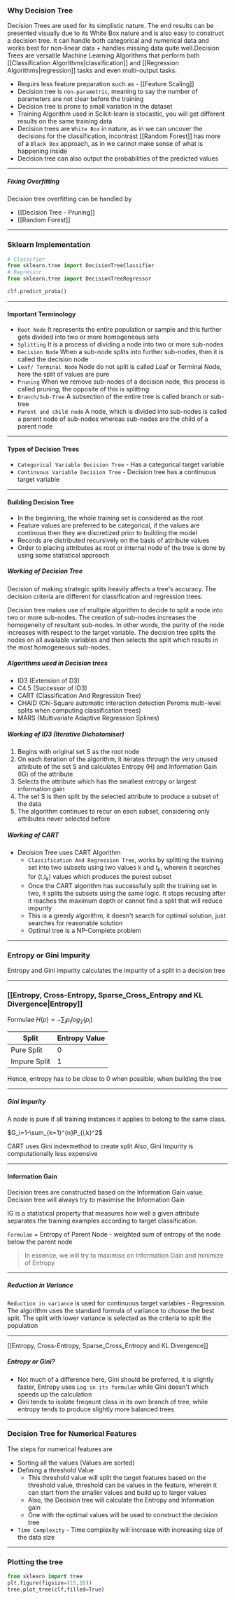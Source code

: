 ### Why Decision Tree

Decision Trees are used for its simplistic nature. The end results can be presented visually due to its White Box nature and is also easy to construct a decision tree. It can handle both categorical and numerical data and works best for non-linear data + handles missing data quite well.Decision Trees are versatile Machine Learning Algorithms that perform both [[Classification Algorithms|classification]] and [[Regression Algorithms|regression]] tasks and even multi-output tasks.

- Requirs less feature preparation such as - [[Feature Scaling]]
- Decision tree is `non-parametric`, meaning to say the number of parameters are not clear before the training
- Decision tree is prone to small variation in the dataset
- Training Algorithm used in Scikit-learn is stocastic, you will get different results on the same training data
- Decision trees are `White Box` in nature, as in we can uncover the decisions for the classification, incontrast [[Random Forest]] has more of a `Black Box` approach, as in we cannot make sense of what is happening inside
- Decision tree can also output the probabilities of the predicted values

---
##### Fixing Overfitting

Decision tree overfitting can be handled by 
- [[Decision Tree - Pruning]]
- [[Random Forest]]

---
### Sklearn Implementation

```py
# Classifier
from sklearn.tree import DecisionTreeClassifier
# Regressor
from sklearn.tree import DecisionTreeRegressor
```

```py
clf.predict_proba()
```

---
#### Important Terminology
 
- `Root Node` It represents the entire population or sample and this further gets divided into two or more homogeneous sets
- `Splitting` It is a process of dividing a node into two or more sub-nodes
- `Decision Node` When a sub-node splits into further sub-nodes, then it is called the decision node
- `Leaf/ Terminal Node` Node do not split is called Leaf or Terminal Node, here the split of values are pure
- `Pruning` When we remove sub-nodes of a decision node, this process is called pruning, the opposite of this is splitting
- `Branch/Sub-Tree` A subsection of the entire tree is called branch or sub-tree
- `Parent and child node` A node, which is divided into sub-nodes is called a parent node of sub-nodes whereas sub-nodes are the child of a parent node

---
#### Types of Decision Trees

- `Categorical Variable Decision Tree` - Has a categorical target variable 
- `Continuous Variable Decision Tree` - Decision tree has a continuous target variable

---
#### Building Decision Tree
- In the beginning, the whole training set is considered as the root
- Feature values are preferred to be categorical, if the values are continous then they are discretized prior to building the model
- Records are distributed recursively on the basis of attribute values
- Order to placing attributes as root or internal node of the tree is done by using some statistical approach

##### Working of Decision Tree

Decision of making strategic splits heavily affects a tree's accuracy. The decision criteria are different for classification and regression trees. 

Decision tree makes use of multiple algorithm to decide to split a node into two or more sub-nodes. The creation of sub-nodes increases the homogeneity of resultant sub-nodes. In other words, the purity of the node increases with respect to the target variable. The decision tree splits the nodes on all available variables and then selects the split which results in the most homogeneous sub-nodes.

##### Algorithms used in Decision trees
- ID3 (Extension of D3)
- C4.5 (Successor of ID3)
- CART (Classification And Regression Tree)
- CHAID (Chi-Square automatic interaction detection Peroms multi-level splits when computing classification trees)
- MARS (Multivariate Adaptive Regression Splines)

##### Working of ID3 (Iterative Dichotomiser)
1. Begins with original set S as the root node
2. On each iteration of the algorithm, it iterates through the very unused attribute of the set S and calculates Entropy (H) and Information Gain (IG) of the attribute
3. Selects the attribute which has the smallest entropy or largest information gain
4. The set S is then split by the selected attribute to produce a subset of the data
5. The algorithm continues to recur on each subset, considering only attributes never selected before

##### Working of CART
- Decision Tree uses CART Algorithm
	- `Classification And Regression Tree`, works by splitting the training set into two subsets using two values k and $t_k$, wherein it searches for (t,$t_k$) values which produces the purest subset
	- Once the CART algorithm has successfully split the training set in two, it splits the subsets using the same logic. It stops recusing after it reaches the maximum depth or cannot find a split that will reduce impurity
	- This is a greedy algorithm, it doesn't search for optimal solution, just searches for reasonable solution
	- Optimal tree is a NP-Complete problem

--- 
### Entropy or Gini Impurity

Entropy and Gini impurity calculates the impurity of a split in a decision tree

---

### [[Entropy, Cross-Entropy, Sparse_Cross_Entropy and KL Divergence|Entropy]]

Formulae $H(p)=-\sum_{i}p_ilog_2(p_i)$

Split | Entropy Value
-------|-----------
Pure Split |  0
Impure Split | 1

Hence, entropy has to be close to 0 when possible, when building the tree

---
##### Gini Impurity

A node is pure if all training instances it applies to belong to the same class.

$G_i=1-\sum_{k=1}^{n}P_{i,k}^2$

CART uses Gini indexmethod to create split
Also, Gini Impurity is computationally less expensive

---
#### Information Gain 

Decision trees are constructed based on the Information Gain value. Decision tree will always try to maximise the Information Gain

IG is a statistical property that measures how well a given attribute separates the training examples according to target classification.

`Formulae` = Entropy of Parent Node - weighted sum of entropy of the node below the parent node

> In essence, we will try to maximise on Information Gain and minimize of Entropy

---
##### Reduction in Variance

`Reduction in variance` is used for continuous target variables - Regression. The algorithm uses the standard formula of variance to choose the best split. The split with lower variance is selected as the criteria to split the population

---

[[Entropy, Cross-Entropy, Sparse_Cross_Entropy and KL Divergence]]

##### Entropy or Gini?
- Not much of a difference here, Gini should be preferred, it is slightly faster, Entropy uses `Log in its formulae` while Gini doesn't which speeds up the calculation
- Gini tends to isolate freqeunt class in its own branch of tree, while entropy tends to produce slightly more balanced trees

---
### Decision Tree for Numerical Features

The steps for numerical features are 
- Sorting all the values (Values are sorted)
- Defining a threshold Value
	- This threshold value will split the target features based on the threshold value, threshold can be values in the feature, wherein it can start from the smaller values and build up to larger values
	- Also, the Decision tree will calculate the Entropy and Information gain
	- One with the optimal values will be used to construct the decision tree
- `Time Complexity` - Time complexity will increase with increasing size of the data size

---

### Plotting the tree

```py
from sklearn import tree
plt.figure(figsize=(15,10))
tree.plot_tree(clf,filled=True)
```


